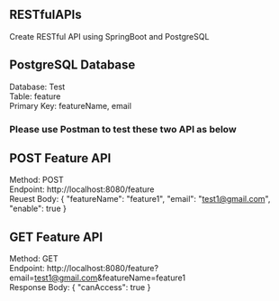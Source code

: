 ## RESTfulAPIs
Create RESTful API using SpringBoot and PostgreSQL  

## PostgreSQL Database
Database: Test  
Table: feature  
Primary Key: featureName, email    

### Please use Postman to test these two API as below  
## POST Feature API  
Method: POST  
Endpoint: http://localhost:8080/feature  
Reuest Body:
{
	"featureName": "feature1",
	"email": "test1@gmail.com",
	"enable": true
}  

## GET Feature API  
Method: GET  
Endpoint: http://localhost:8080/feature?email=test1@gmail.com&featureName=feature1  
Response Body:
{
	"canAccess": true
}
